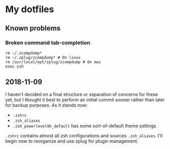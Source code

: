 # My dotfiles
## Known problems
### Broken command tab-completion
```
rm ~/.zcompdump*
rm ~/.zplug/zcompdump* # On linux
rm /usr/local/opt/zplug/zcompdump # On mac
exec zsh
```

## 2018-11-09
I haven't decided on a final structure or separation of concerns for these yet, but I thought it best to perform an initial commit sooner rather than later for backup purposes. As it stands now:

- `.zshrc` 
- `.zsh_aliases`
- `.zsh_powerlevel9k_default` has some sort-of-default theme settings

`.zshrc` contains almost all zsh configurations and sources `.zsh_aliases`. I'll begin now to reorganize and use zplug for plugin management. 
